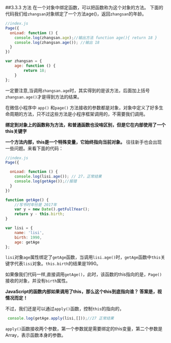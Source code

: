 ##3.3.3 方法
在一个对象中绑定函数，可以把函数称为这个对象的方法。
下面的代码我们给`zhangsan`对象绑定了一个方法age()，返回`zhangsan`的年龄。
```js
//index.js
Page({
  onLoad: function () {
    console.log(zhangsan.age);//输出方法 function age(){ return 18 }
    console.log(zhangsan.age()); //输出 18
  }
})

var zhangsan = {
    age: function () {
        return 18;
    }
};
```
一定要注意,当调用`zhangsan.age`时，其实得到的是该方法，后面加上括号`zhangsan.age()`才是得到方法的结果。

在微信小程序中 `app()` 和`page()` 方法接收的参数都是对象，对象中定义了好多生命周期的方法，只不过这些方法是小程序框架调用的，不需要我们调用。

**绑定到对象上的函数称为方法，和普通函数也没啥区别，但是它在内部使用了一个this关键字**

**一个方法内部，this是一个特殊变量，它始终指向当前对象。** 往往新手也会出现一些问题。来看下面的代码：

```js
//index.js
Page({

  onLoad: function () {
    console.log(lisi.age()); // 27，正常结果
    console.log(getAge());//报错
  }
})

function getAge() {
    //写书时年份是 2017年
    var y = new Date().getFullYear();
    return y - this.birth;
}

var lisi = {
    name: 'lisi',
    birth: 1990,
    age: getAge
};
```
`lisi`对象`age`属性绑定了`getAge`函数，当调用`lisi.age()`时，`getAge`函数中`this`关键字代表`lisi`对象。`this.birth`的结果是1990。

如果像我们代码一样,直接调用`getAge()`，此时，该函数的this指向的是，`Page()`接收的对象，并没有`birth`属性。

**JavaScript的函数内部如果调用了this，那么这个this到底指向谁？
答案是，视情况而定！**

不过，我们还是可以通过`apply()`函数，控制`this`的指向的，
```js
 console.log(getAge.apply(lisi,[]));//27 正常结果
 ```
`apply()`函数接收两个参数，第一个参数就是需要绑定的this变量，第二个参数是Array，表示函数本身的参数。